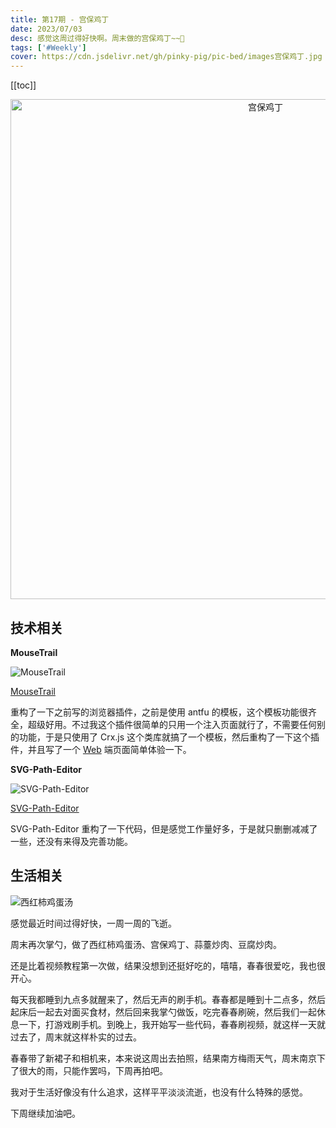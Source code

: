 ```yaml
---
title: 第17期 - 宫保鸡丁
date: 2023/07/03
desc: 感觉这周过得好快啊。周末做的宫保鸡丁~~🥠
tags: ['#Weekly']
cover: https://cdn.jsdelivr.net/gh/pinky-pig/pic-bed/images宫保鸡丁.jpg
---
```


[[toc]]

<p align="center">
  <img alt="宫保鸡丁" src="https://cdn.jsdelivr.net/gh/pinky-pig/pic-bed/images宫保鸡丁.jpg" width=800 />
</p>

## 技术相关

**MouseTrail**

![MouseTrail](https://cdn.jsdelivr.net/gh/pinky-pig/pic-bed/images20230703130334.png)

[MouseTrail](https://mousetrail.mmeme.me/)

重构了一下之前写的浏览器插件，之前是使用 antfu 的模板，这个模板功能很齐全，超级好用。不过我这个插件很简单的只用一个注入页面就行了，不需要任何别的功能，于是只使用了 Crx.js 这个类库就搞了一个模板，然后重构了一下这个插件，并且写了一个 [Web](https://mousetrail.mmeme.me/) 端页面简单体验一下。

**SVG-Path-Editor**

![SVG-Path-Editor](https://cdn.jsdelivr.net/gh/pinky-pig/pic-bed/images20230703130124.png)

[SVG-Path-Editor](https://svgpath.mmeme.me/)

SVG-Path-Editor 重构了一下代码，但是感觉工作量好多，于是就只删删减减了一些，还没有来得及完善功能。

## 生活相关

![西红柿鸡蛋汤](https://cdn.jsdelivr.net/gh/pinky-pig/pic-bed/images西红柿鸡蛋汤.jpg)

感觉最近时间过得好快，一周一周的飞逝。

周末再次掌勺，做了西红柿鸡蛋汤、宫保鸡丁、蒜薹炒肉、豆腐炒肉。

还是比着视频教程第一次做，结果没想到还挺好吃的，嘻嘻，春春很爱吃，我也很开心。

每天我都睡到九点多就醒来了，然后无声的刷手机。春春都是睡到十二点多，然后起床后一起去对面买食材，然后回来我掌勺做饭，吃完春春刷碗，然后我们一起休息一下，打游戏刷手机。到晚上，我开始写一些代码，春春刷视频，就这样一天就过去了，周末就这样朴实的过去。

春春带了新裙子和相机来，本来说这周出去拍照，结果南方梅雨天气，周末南京下了很大的雨，只能作罢吗，下周再拍吧。

我对于生活好像没有什么追求，这样平平淡淡流逝，也没有什么特殊的感觉。

下周继续加油吧。
